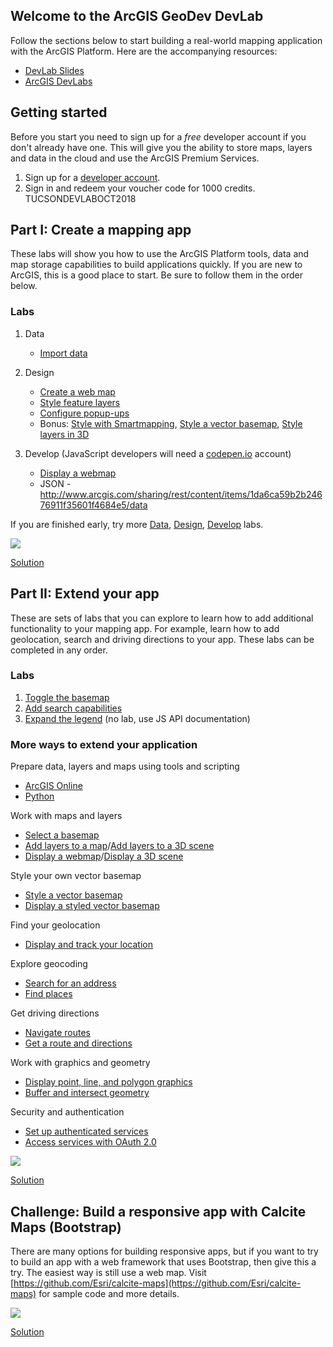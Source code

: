 ## Welcome to the ArcGIS GeoDev DevLab

Follow the sections below to start building a real-world mapping application with the ArcGIS Platform. Here are the accompanying resources:
  * [DevLab Slides](https://slides.com/alaframboise/geodev-devlab/)
  * [ArcGIS DevLabs](https://developers.arcgis.com/labs)

## Getting started

Before you start you need to sign up for a *free* developer account if you don't already have one. This will give you the ability to store maps, layers and data in the cloud and use the ArcGIS Premium Services.

1. Sign up for a [developer account](https://developers.arcgis.com/sign-in/).
2. Sign in and redeem your voucher code for 1000 credits.  TUCSONDEVLABOCT2018

## Part I: Create a mapping app

These labs will show you how to use the ArcGIS Platform tools, data and map storage capabilities to build applications quickly. If you are new to ArcGIS, this is a good place to start. Be sure to follow them in the order below.

### Labs

  1. Data
     - [Import data](https://developers.arcgis.com/labs/arcgisonline/import-data/)

  2. Design
     - [Create a web map](https://developers.arcgis.com/labs/arcgisonline/create-a-web-map/)
     - [Style feature layers](https://developers.arcgis.com/labs/arcgisonline/style-feature-layers/)
     - [Configure popup-ups](https://developers.arcgis.com/labs/arcgisonline/configure-pop-ups/)
     - Bonus: [Style with Smartmapping](https://developers.arcgis.com/labs/arcgisonline/style-with-smart-mapping/), [Style a vector basemap](https://developers.arcgis.com/labs/arcgisonline/style-a-vector-basemap/), [Style layers in 3D](https://developers.arcgis.com/labs/arcgisonline/style-web-scene-layers/)

  3. Develop (JavaScript developers will need a [codepen.io](https://codepen.io) account)
     - [Display a webmap](https://developers.arcgis.com/labs/javascript/display-a-web-map/)
     - JSON - http://www.arcgis.com/sharing/rest/content/items/1da6ca59b2b24676911f35601f4684e5/data
     
If you are finished early, try more [Data](https://developers.arcgis.com/labs/?product=ArcGIS-Online&topic=any), [Design](https://developers.arcgis.com/labs/?product=ArcGIS-Online&topic=Styling-and-Visualization), [Develop](https://developers.arcgis.com/labs/?product=any&topic=any) labs.

![](https://s3.amazonaws.com/media-p.slid.es/uploads/252828/images/5377003/santa_monica_app_1.png)

[Solution](https://codepen.io/alaframboise/pen/rqJbdQ)

## Part II: Extend your app

These are sets of labs that you can explore to learn how to add additional functionality to your mapping app. For example, learn how to add geolocation, search and driving directions to your app. These labs can be completed in any order.

### Labs
  1. [Toggle the basemap](https://developers.arcgis.com/labs/javascript/select-a-basemap/)
  2. [Add search capabilities](https://developers.arcgis.com/labs/javascript/search-for-an-address/)
  3. [Expand the legend](https://developers.arcgis.com/javascript/) (no lab, use JS API documentation)
  
### More ways to extend your application
  
Prepare data, layers and maps using tools and scripting
  - [ArcGIS Online](https://developers.arcgis.com/labs/?product=ArcGIS-Online&topic=any)
  - [Python](https://developers.arcgis.com/labs/?product=Python&topic=any)

Work with maps and layers
  - [Select a basemap](https://developers.arcgis.com/labs/javascript/select-a-basemap/)
  - [Add layers to a map](https://developers.arcgis.com/labs/javascript/add-layers-to-a-map/)/[Add layers to a 3D scene](https://developers.arcgis.com/labs/javascript/add-layers-to-a-3d-scene/)
  - [Display a webmap](https://developers.arcgis.com/labs/javascript/display-a-web-map/)/[Display a 3D scene](https://developers.arcgis.com/labs/javascript/display-a-web-scene/)

Style your own vector basemap
  - [Style a vector basemap](https://developers.arcgis.com/labs/arcgisonline/style-a-vector-basemap/)
  - [Display a styled vector basemap](https://developers.arcgis.com/labs/javascript/display-a-styled-vector-basemap/)

Find your geolocation
  - [Display and track your location](https://developers.arcgis.com/labs/javascript/display-and-track-your-location/)

Explore geocoding
  - [Search for an address](https://developers.arcgis.com/labs/?product=JavaScript&topic=Geocoding) 
  - [Find places](https://developers.arcgis.com/labs/?product=JavaScript&topic=Geocoding)

Get driving directions
  - [Navigate routes](https://developers.arcgis.com/labs/?product=JavaScript&topic=Routing)
  - [Get a route and directions](https://developers.arcgis.com/labs/?product=JavaScript&topic=Routing)

Work with graphics and geometry
  - [Display point, line, and polygon graphics](https://developers.arcgis.com/labs/javascript/display-point-line-and-polygon-graphics/)
  - [Buffer and intersect geometry](https://developers.arcgis.com/labs/javascript/buffer-and-intersect-geometry/)

Security and authentication
 - [Set up authenticated services](https://developers.arcgis.com/labs/arcgisonline/set-up-authenticated-services/)
 - [Access services with OAuth 2.0](https://developers.arcgis.com/labs/javascript/access-services-with-oauth-2/)

![](https://s3.amazonaws.com/media-p.slid.es/uploads/252828/images/5377127/santa_monica_app_2.png)

[Solution](https://codepen.io/alaframboise/pen/BqYXXw)

## Challenge: Build a responsive app with Calcite Maps (Bootstrap)

There are many options for building responsive apps, but if you want to try to build an app with a web framework that uses Bootstrap, then give this a try. The easiest way is still use a web map. Visit [https://github.com/Esri/calcite-maps](https://github.com/Esri/calcite-maps) for sample code and more details.

![](https://s3.amazonaws.com/media-p.slid.es/uploads/252828/images/5377184/santa_monica_app_3.png)

[Solution](https://codepen.io/alaframboise/pen/qJoBBX)
